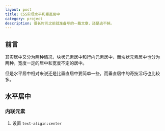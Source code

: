 ```yaml
---
layout: post
title: CSS实现水平和垂直居中
category: project
description: 很长时间之前就准备写的一篇文章，还是逃不掉。
---
```


## 前言

其实居中又分为两种情况，块状元素居中和行内元素居中，而块状元素居中也分为两种，宽度一定的居中和宽度不定的居中。

但是水平居中相对来说还是比垂直居中要简单一些，而垂直居中的奇技淫巧也比较多。

## 水平居中

### 内联元素

1. 设置 `text-aligin:center`

